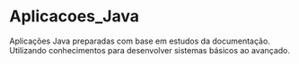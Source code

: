 # Aplicacoes_Java
Aplicações Java preparadas com base em estudos da documentação. Utilizando conhecimentos para desenvolver sistemas básicos ao avançado.
